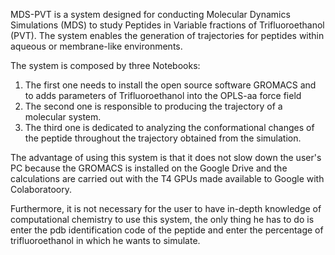 MDS-PVT is a system designed for conducting Molecular Dynamics Simulations (MDS) to study Peptides in Variable fractions of Trifluoroethanol (PVT). The system enables the generation of trajectories for peptides within aqueous or membrane-like environments.

The system is composed by three Notebooks:
1. The first one needs to install the open source software GROMACS and to adds parameters of Trifluoroethanol into the OPLS-aa force field
2. The second one is responsible to producing the trajectory of a molecular system.
3. The third one is dedicated to analyzing the conformational changes of the peptide throughout the trajectory obtained from the simulation.

The advantage of using this system is that it does not slow down the user's PC because the GROMACS is installed on the Google Drive and the calculations are carried out with the T4 GPUs made available to Google with Colaboratoory.

Furthermore, it is not necessary for the user to have in-depth knowledge of computational chemistry to use this system, the only thing he has to do is enter the pdb identification code of the peptide and enter the percentage of trifluoroethanol in which he wants to simulate.
